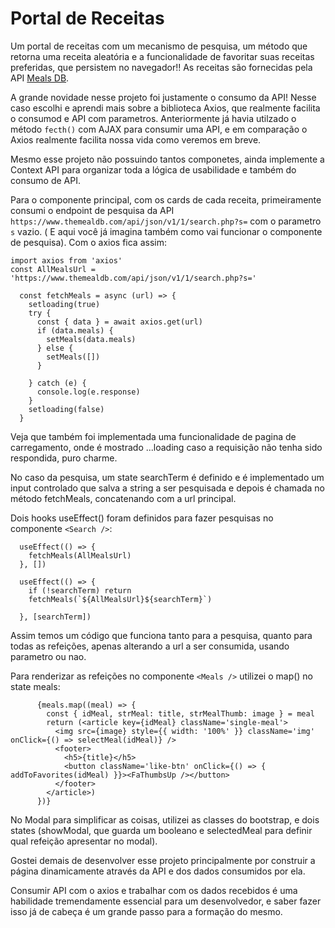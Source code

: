 # Portal de Receitas

Um portal de receitas com um mecanismo de pesquisa, um método que retorna uma receita aleatória e a funcionalidade de favoritar suas receitas preferidas, que persistem no navegador!!
As receitas são fornecidas pela API [Meals DB](https://www.themealdb.com/api.php).

A grande novidade nesse projeto foi justamente o consumo da API! Nesse caso escolhi e aprendi mais sobre a biblioteca Axios, que realmente facilita o consumod e API com parametros. Anteriormente já havia utilzado o método `fecth()` com AJAX para consumir uma API, e em comparação o Axios realmente facilita nossa vida como veremos em breve.

Mesmo esse projeto não possuindo tantos componetes, ainda implemente a Context API para organizar toda a lógica de usabilidade e também do consumo de API.

Para o componente principal, com os cards de cada receita, primeiramente consumi o endpoint de pesquisa da API `https://www.themealdb.com/api/json/v1/1/search.php?s=` com o parametro `s` vazio. ( E aqui você já imagina também como vai funcionar o componente de pesquisa). Com o axios fica assim:
```
import axios from 'axios'
const AllMealsUrl = 'https://www.themealdb.com/api/json/v1/1/search.php?s='

  const fetchMeals = async (url) => {
    setloading(true)
    try {
      const { data } = await axios.get(url)
      if (data.meals) {
        setMeals(data.meals)
      } else {
        setMeals([])
      }

    } catch (e) {
      console.log(e.response)
    }
    setloading(false)
  }
```

Veja que também foi implementada uma funcionalidade de pagina de carregamento, onde é mostrado ...loading caso a requisição não tenha sido respondida, puro charme.

No caso da pesquisa, um state searchTerm é definido e é implementado um input controlado que salva a string a ser pesquisada e depois é chamada no método fetchMeals, concatenando com a url principal.

Dois hooks useEffect() foram definidos para fazer pesquisas no componente `<Search />`:
```
  useEffect(() => {
    fetchMeals(AllMealsUrl)
  }, [])

  useEffect(() => {
    if (!searchTerm) return
    fetchMeals(`${AllMealsUrl}${searchTerm}`)

  }, [searchTerm])
```
Assim temos um código que funciona tanto para a pesquisa, quanto para todas as refeições, apenas alterando a url a ser consumida, usando parametro ou nao.

Para renderizar as refeições no componente `<Meals />` utilizei o map() no state meals:
```
      {meals.map((meal) => {
        const { idMeal, strMeal: title, strMealThumb: image } = meal
        return (<article key={idMeal} className='single-meal'>
          <img src={image} style={{ width: '100%' }} className='img' onClick={() => selectMeal(idMeal)} />
          <footer>
            <h5>{title}</h5>
            <button className='like-btn' onClick={() => { addToFavorites(idMeal) }}><FaThumbsUp /></button>
          </footer>
        </article>)
      })}
```
No Modal para simplificar as coisas, utilizei as classes do bootstrap, e dois states (showModal, que guarda um booleano e selectedMeal para definir qual refeição apresentar no modal).

Gostei demais de desenvolver esse projeto principalmente por construir a página dinamicamente através da API e dos dados consumidos por ela.

Consumir API com o axios e trabalhar com os dados recebidos é uma habilidade tremendamente essencial para um desenvolvedor, e saber fazer isso já de cabeça é um grande passo para a formação do mesmo.

